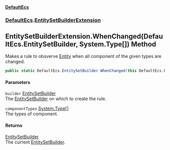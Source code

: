 #### [DefaultEcs](./index.md 'index')
### [DefaultEcs](./DefaultEcs.md 'DefaultEcs').[EntitySetBuilderExtension](./DefaultEcs-EntitySetBuilderExtension.md 'DefaultEcs.EntitySetBuilderExtension')
## EntitySetBuilderExtension.WhenChanged(DefaultEcs.EntitySetBuilder, System.Type[]) Method
Makes a rule to obsverve [Entity](./DefaultEcs-Entity.md 'DefaultEcs.Entity') when all component of the given types are changed.  
```csharp
public static DefaultEcs.EntitySetBuilder WhenChanged(this DefaultEcs.EntitySetBuilder builder, params System.Type[] componentTypes);
```
#### Parameters
<a name='DefaultEcs-EntitySetBuilderExtension-WhenChanged(DefaultEcs-EntitySetBuilder_System-Type--)-builder'></a>
`builder` [EntitySetBuilder](./DefaultEcs-EntitySetBuilder.md 'DefaultEcs.EntitySetBuilder')  
The [EntitySetBuilder](./DefaultEcs-EntitySetBuilder.md 'DefaultEcs.EntitySetBuilder') on which to create the rule.  
  
<a name='DefaultEcs-EntitySetBuilderExtension-WhenChanged(DefaultEcs-EntitySetBuilder_System-Type--)-componentTypes'></a>
`componentTypes` [System.Type](https://docs.microsoft.com/en-us/dotnet/api/System.Type 'System.Type')[[]](https://docs.microsoft.com/en-us/dotnet/api/System.Array 'System.Array')  
The types of component.  
  
#### Returns
[EntitySetBuilder](./DefaultEcs-EntitySetBuilder.md 'DefaultEcs.EntitySetBuilder')  
The current [EntitySetBuilder](./DefaultEcs-EntitySetBuilder.md 'DefaultEcs.EntitySetBuilder').  
